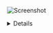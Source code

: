 
![Screenshot](screenshot.jpg)
<details>
  <sumary> Help! </sumary>
Eu não consegui fazer deploy da aplicação fora do ambiente CS50, se alguém por ventura souber como deiblar isso, peço que ajude, o ambiente era https://ide.cs50.io/
e um dos imports como do trecho "from cs50 import SQL" deu erro assim como do flask_session quando tentei fazer deploy pelo https://www.pythonanywhere.com .
<details>
  
# QUIZLEE✨
<p> É um web app que retorna questões pré inseridas em um banco de dados e traz aleatóriamente tais questões para serem respondidas. Tais questões iniciam uma espécie de competição aos usuários por conter uma área de scores, onde são mostrados os 10 mais pontuadores. O projeto foi meu ProjectFinal no CS 50 de 2020 por Harvard, me garantiu 
o diploma e muita experiência. </p>

## funcionamento
O usuário deve cadastrar-se para ter acesso ao game, em seguida será redirecionado para o menu onde terá como opção iniciar o game.

### o game
o game em si é simples, ele puxa aleatóriamente as questões e também as respostas e vai adicionando o valor de um ponto a cada acerto

## score
O score em si seleciona o 10 melhores no ranking

## Skills

<img src="https://img.shields.io/badge/HTML5-E34F26?style=for-the-badge&logo=html5&logoColor=white" alt="HTML5">&nbsp;
&nbsp;
<img src="https://img.shields.io/badge/CSS3-1572B6?style=for-the-badge&logo=css3&logoColor=white" alt="CSS3">&nbsp;
&nbsp;
<img src="https://img.shields.io/badge/JavaScript-F7DF1E?style=for-the-badge&logo=javascript&logoColor=black" alt="JavaScript">&nbsp;
&nbsp;
<img src="https://img.shields.io/badge/JavaScript-F7DF1E?style=for-the-badge&logo=javascript&logoColor=black" alt="Pyhton">&nbsp;
&nbsp;
<img src="https://img.shields.io/badge/Flask-000000?style=for-the-badge&logo=flask&logoColor=white" alt="Flask">
&nbsp;
<img src="https://img.shields.io/badge/Python-14354C?style=for-the-badge&logo=python&logoColor=white" alt="Python">
&nbsp;
<img src="https://img.shields.io/badge/SQLite-07405E?style=for-the-badge&logo=sqlite&logoColor=white" alt="SQLite">

#Exemplos

## Desktop
![Screenshot](screenshot2.jpg)
![Screenshot](screenshot4.jpg)
![Screenshot](screenshot6.jpg)

## Mobile
![Screenshot](screenshot3.jpg)
![Screenshot](screenshot5.jpg)
![Screenshot](screenshot7.jpg)
